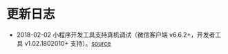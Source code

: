 # 更新日志

- 2018-02-02 小程序开发工具支持真机调试（微信客户端 v6.6.2+，开发者工具 v1.02.1802010+ 支持）。[source][20180202]

[20180202]: https://mp.weixin.qq.com/s/ZoI1UB8vi80nHCy7yP2nfA